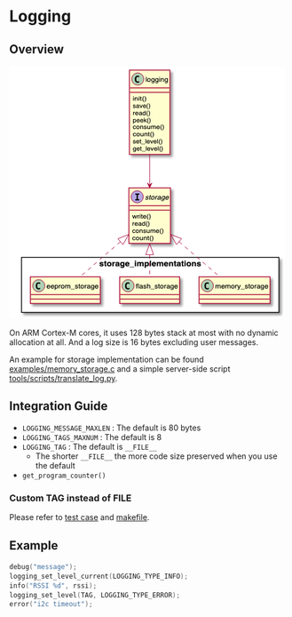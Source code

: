 # Logging

## Overview
![logging class diagram](../../docs/images/logging.png)

On ARM Cortex-M cores, it uses 128 bytes stack at most with no dynamic
allocation at all. And a log size is 16 bytes excluding user messages.

An example for storage implementation can be found
[examples/memory_storage.c](../../examples/memory_storage.c) and a simple server-side
script [tools/scripts/translate_log.py](../../tools/scripts/translate_log.py).

## Integration Guide

* `LOGGING_MESSAGE_MAXLEN` : The default is 80 bytes
* `LOGGING_TAGS_MAXNUM` : The default is 8
* `LOGGING_TAG` : The default is `__FILE__`
  - The shorter `__FILE__` the more code size preserved when you use the default
* `get_program_counter()`

### Custom TAG instead of __FILE__
Please refer to [test case](https://github.com/onkwon/libmcu/blob/master/tests/src/logging/logging_test.cpp#L10) and [makefile](https://github.com/onkwon/libmcu/blob/master/tests/runners/logging/logging.mk#L15).

## Example

```c
debug("message");
logging_set_level_current(LOGGING_TYPE_INFO);
info("RSSI %d", rssi);
logging_set_level(TAG, LOGGING_TYPE_ERROR);
error("i2c timeout");
```
